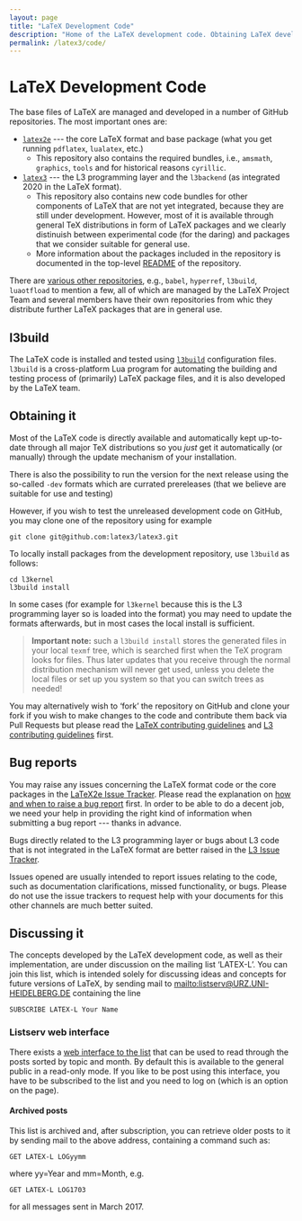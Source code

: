 ```yaml
---
layout: page
title: "LaTeX Development Code"
description: "Home of the LaTeX development code. Obtaining LaTeX development code and discussing it."
permalink: /latex3/code/
---
```


# LaTeX Development Code 

The base files of LaTeX are managed and developed in a number of GitHub repositories.
The most important ones are:
+ [`latex2e`](https://github.com/latex3/latex2e) --- the core LaTeX
  format and base package (what you get running `pdflatex`, `lualatex`, etc.)
   + This repository also contains the required bundles, i.e.,
   `amsmath`, `graphics`, `tools` and for historical reasons `cyrillic`.
+ [`latex3`](https://github.com/latex3/latex3) --- the L3 programming
  layer and the `l3backend` (as integrated 2020 in the LaTeX format).
  + This repository also contains new code bundles for other components of LaTeX
     that are not yet integrated, because they are still under development.
     However, most of it is available through general TeX distributions
     in form of LaTeX packages and we clearly distinuish between
     experimental code (for the daring) and packages that we consider suitable for
     general use.
  +  More information about the packages included
     in the repository is documented in the top-level
     [README](https://github.com/latex3/latex3/blob/master/README.md) of
     the repository.

There are [various other repositories](https://github.com/latex3/),
e.g., `babel`, `hyperref`, `l3build`, `luaotfload` to mention a few,
all of which are managed by the LaTeX Project Team and several members
have their own repositories from whic they distribute further LaTeX
packages that are in general use.



## l3build 

The LaTeX code is installed and tested using
[`l3build`](https://github.com/latex3/l3build) configuration
files. `l3build` is a cross-platform Lua program for automating the
building and testing process of (primarily) LaTeX package files, and
it is also developed by the LaTeX team.

## Obtaining it

Most of the LaTeX code is directly available and automatically kept
up-to-date through all major TeX distributions so you _just_ get it
automatically (or manually) through the update mechanism of your
installation.

There is also the possibility to run the version for the next release
using the so-called `-dev` formats which are currated prereleases
(that we believe are suitable for use and testing)

However, if you wish to test the unreleased development code on GitHub,
you may clone one of the repository using for example

    git clone git@github.com:latex3/latex3.git

To locally install packages from the development repository, use
`l3build` as follows:

    cd l3kernel
    l3build install

In some cases (for example for `l3kernel` because this is the L3
programming layer so is loaded into the format) you may need to update
the formats afterwards, but in most cases the local install is
sufficient.

> **Important note:** such a `l3build install` stores the generated
>  files in your local `texmf` tree, which is searched first when the
>  TeX program looks for files. Thus later updates that you receive
>  through the normal distribution mechanism will never get used,
>  unless you delete the local files or set up you system so that you
>  can switch trees as needed!


You may alternatively wish to ‘fork’ the repository on GitHub and clone
your fork if you wish to make changes to the code and contribute them
back via Pull Requests but please read the [LaTeX contributing
guidelines](https://github.com/latex3/latex2e/blob/master/CONTRIBUTING.md)
and [L3 contributing
guidelines](https://github.com/latex3/latex3/blob/master/CONTRIBUTING.md)
first.


## Bug reports

You may raise any issues concerning the LaTeX format code or the core
packages in the [LaTeX2e Issue
Tracker](https://github.com/latex3/latex2e/issues).  Please read the
explanation on [how and when to raise a bug
report]({{site.baseurl}}/bugs/) first.  In order to be able to do a
decent job, we need your help in providing the right kind of
information when submitting a bug report --- thanks in advance.


Bugs directly related to the L3 programming layer or bugs about L3
code that is not integrated in the LaTeX format are better raised in
the [L3 Issue Tracker](https://github.com/latex3/latex3/issues).

Issues opened are usually intended to report issues relating to the
code, such as documentation clarifications, missed functionality, or
bugs. Please do not use the issue trackers to request help with your
documents for this other channels are much better suited.


## Discussing it

The concepts developed by the LaTeX development code, as well as their implementation, are under discussion on the mailing list ‘LATEX-L’. You can join this list, which is intended solely for discussing ideas and concepts for future versions of LaTeX, by sending mail to <mailto:listserv@URZ.UNI-HEIDELBERG.DE> containing the line

    SUBSCRIBE LATEX-L Your Name

### Listserv web interface

There exists a [web interface to the
list](https://listserv.uni-heidelberg.de/cgi-bin/wa?A0=LATEX-L) that
can be used to read through the posts sorted by topic and month. By
default this is available to the general public in a read-only
mode. If you like to be post using this interface, you have to be
subscribed to the list and you need to log on (which is an option on
the page).


#### Archived posts

This list is archived and, after subscription, you can retrieve older posts to it by sending mail to the above address, containing a command such as:

    GET LATEX-L LOGyymm

where yy=Year and mm=Month, e.g.

    GET LATEX-L LOG1703

for all messages sent in March 2017.


<img src="https://ssl-vg03.met.vgwort.de/na/23f0e9e6ba4d439d8176609d38eaccae" width="1" height="1" alt="">



